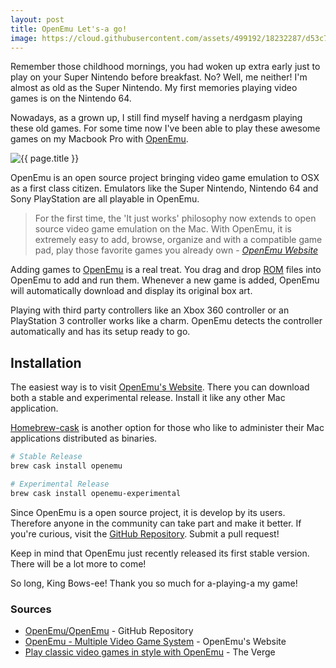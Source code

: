 ```yaml
---
layout: post
title: OpenEmu Let's-a go!
image: https://cloud.githubusercontent.com/assets/499192/18232287/d53c7dbc-72cc-11e6-82f9-e8cb2793f5a3.jpg
---
```


Remember those childhood mornings, you had woken up extra early just to play on your Super Nintendo before breakfast. No? Well, me neither! I'm almost as old as the Super Nintendo. My first memories playing video games is on the Nintendo 64.

Nowadays, as a grown up, I still find myself having a nerdgasm playing these old games. For some time now I've been able to play these awesome games on my Macbook Pro with [OpenEmu](http://openemu.org/).

![{{ page.title }}](https://cloud.githubusercontent.com/assets/499192/18232287/d53c7dbc-72cc-11e6-82f9-e8cb2793f5a3.jpg)

OpenEmu is an open source project bringing video game emulation to OSX as a first class citizen. Emulators like the Super Nintendo, Nintendo 64 and Sony PlayStation are all playable in OpenEmu.

> For the first time, the 'It just works' philosophy now extends to open source video game emulation on the Mac. With OpenEmu, it is extremely easy to add, browse, organize and with a compatible game pad, play those favorite games you already own - *[OpenEmu Website](http://openemu.org/)*

Adding games to [OpenEmu](http://openemu.org/) is a real treat. You drag and drop [ROM](http://en.wikipedia.org/wiki/ROM_image) files into OpenEmu to add and run them. Whenever a new game is added, OpenEmu will automatically download and display its original box art.

Playing with third party controllers like an Xbox 360 controller or an PlayStation 3 controller works like a charm. OpenEmu detects the controller automatically and has its setup ready to go.

## Installation
The easiest way is to visit [OpenEmu's Website](http://openemu.org/). There you can download both a stable and experimental release. Install it like any other Mac application.

[Homebrew-cask](https://github.com/phinze/homebrew-cask) is another option for those who like to administer their Mac applications distributed as binaries.

```sh
# Stable Release
brew cask install openemu

# Experimental Release
brew cask install openemu-experimental
```

Since OpenEmu is a open source project, it is develop by its users. Therefore anyone in the community can take part and make it better. If you're curious, visit the [GitHub Repository](https://github.com/OpenEmu/OpenEmu). Submit a pull request!

Keep in mind that OpenEmu just recently released its first stable version. There will be a lot more to come!

So long, King Bows-ee! Thank you so much for a-playing-a my game!

### Sources

- [OpenEmu/OpenEmu](https://github.com/OpenEmu/OpenEmu) - GitHub Repository
- [OpenEmu - Multiple Video Game System](http://openemu.org/) - OpenEmu's Website
- [Play classic video games in style with OpenEmu](http://www.theverge.com/2013/12/26/5245864/openemu-mac-elegant-open-source-video-game-emulator) - The Verge

